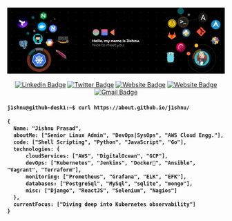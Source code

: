 [![Jishnu header](https://raw.githubusercontent.com/j1shnu/j1shnu/main/assets/banner.png)](https://www.j1shnu.ml/)
<div align="center">
 
 [![Linkedin Badge](https://custom-icon-badges.demolab.com/badge/j1shnu-0A66C2?logo=linkedin-white&logoColor=fff&link=https://www.linkedin.com/in/j1shnu/)](https://www.linkedin.com/in/j1shnu/)
 [![Twitter Badge](https://img.shields.io/badge/j1shnuu-%23000000.svg?logo=X&logoColor=white&link=https://x.com/j1shnuu)](https://x.com/j1shnuu)
 [![Website Badge](https://img.shields.io/badge/-j1shnu.github.io-47CCCC?style=flat&logo=Google-Chrome&logoColor=white&link=https://j1shnu.github.io)](https://j1shnu.github.io/)
 [![Website Badge](https://img.shields.io/badge/-@j1shnu-informational?style=flat&logo=Telegram&logoColor=white&link=https://t.me/j1shnu)](https://t.me/j1shnu)
 [![Gmail Badge](https://img.shields.io/badge/-jishnu.prasad4-c14438?style=flat&logo=Gmail&logoColor=white&link=mailto:jishnu.prasad4@gmail.com)](mailto:jishnu.prasad4@gmail.com)
</div>
<h4>
 
```shell
j1shnu@github-desk1:~$ curl https://about.github.io/j1shnu/

{
  Name: "Jishnu Prasad",
  aboutMe: ["Senior Linux Admin", "DevOps|SysOps", "AWS Cloud Engg."],
  code: ["Shell Scripting", "Python", "JavaScript", "Go"],
  technologies: {
      cloudServices: ["AWS", "DigitalOcean", "GCP"],
      devOps: ["Kubernetes", "Jenkins", "Docker🐳", "Ansible", "Vagrant", "Terraform"],
      monitoring: ["Prometheus", "Grafana", "ELK", "EFK"],
      databases: ["PostgreSql", "MySql", "sqlite", "mongo"],
      misc: ["Django", "ReactJS", "Selenium", "Nagios"]
  },
  currentFocus: ["Diving deep into Kubernetes observability"]
}

```
</h4>
